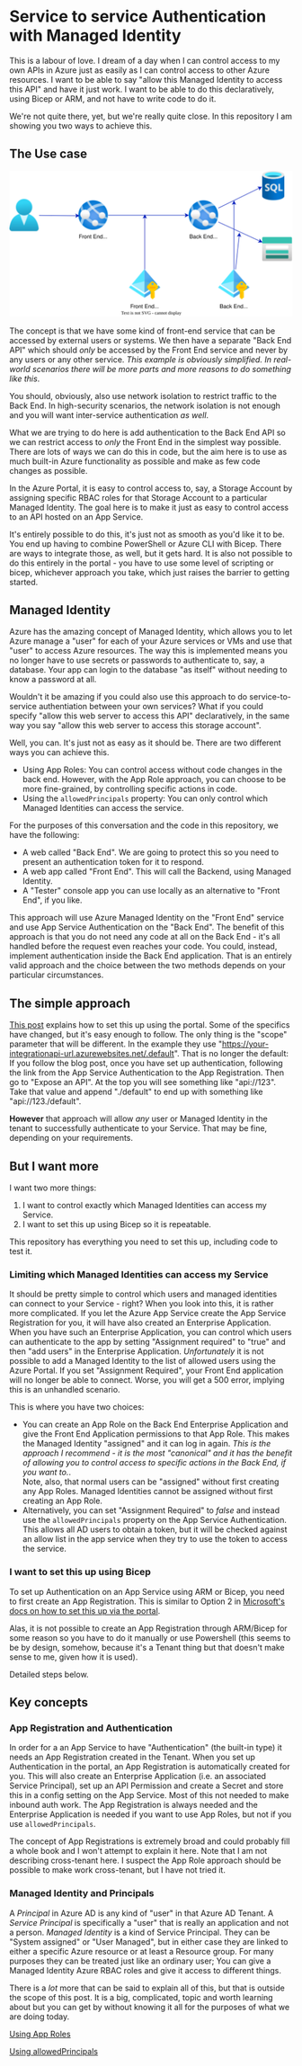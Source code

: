# Service to service Authentication with Managed Identity

This is a labour of love. I dream of a day when I can control access to my own APIs in Azure just as easily as I can control access to other Azure resources. I want to be able to say "allow this Managed Identity to access this API" and have it just work. I want to be able to do this declaratively, using Bicep or ARM, and not have to write code to do it. 

We're not quite there, yet, but we're really quite close. In this repository I am showing you two ways to achieve this.

## The Use case

![Diagram showing a front end API connecting to a backend API](usecase.drawio.svg)

The concept is that we have some kind of front-end service that can be accessed by external users or systems. We then have a separate "Back End API" which should *only* be accessed by the Front End service and never by any users or any other service. *This example is obviously simplified. In real-world scenarios there will be more parts and more reasons to do something like this*. 

You should, obviously, also use network isolation to restrict traffic to the Back End. In high-security scenarios, the network isolation is not enough and you will want inter-service authentication *as well*. 

What we are trying to do here is add authentication to the Back End API so we can restrict access to *only* the Front End in the simplest way possible. There are lots of ways we can do this in code, but the aim here is to use as much built-in Azure functionality as possible and make as few code changes as possible.

In the Azure Portal, it is easy to control access to, say, a Storage Account by assigning specific RBAC roles for that Storage Account to a particular Managed Identity. The goal here is to make it just as easy to control access to an API hosted on an App Service.

It's entirely possible to do this, it's just not as smooth as you'd like it to be. You end up having to combine PowerShell or Azure CLI with Bicep. There are ways to integrate those, as well, but it gets hard. It is also not possible to do this entirely in the portal - you have to use some level of scripting or bicep, whichever approach you take, which just raises the barrier to getting started.

## Managed Identity
Azure has the amazing concept of Managed Identity, which allows you to let Azure manage a "user" for each of your Azure services or VMs and use that "user" to access Azure resources.
The way this is implemented means you no longer have to use secrets or passwords to authenticate to, say, a database. Your app can login to the database "as itself" without needing to know a password at all.

Wouldn't it be amazing if you could also use this approach to do service-to-service authentiation between your own services? What if you could specify "allow this web server to access this API" declaratively, in the same way you say "allow this web server to access this storage account".

Well, you can. It's just not as easy as it should be. 
There are two different ways you can achieve this. 

- Using App Roles: You can control access without code changes in the back end. However, with the App Role approach, you can choose to be more fine-grained, by controlling specific actions in code.
- Using the `allowedPrincipals` property: You can only control which Managed Identities can access the service.


For the purposes of this conversation and the code in this repository, we have the following:
- A web called "Back End". We are going to protect this so you need to present an authentication token for it to respond.
- A web app called "Front End". This will call the Backend, using Managed Identity.
- A "Tester" console app you can use locally as an alternative to "Front End", if you like.

This approach will use Azure Managed Identity on the "Front End" service and use App Service Authentication on the "Back End". The benefit of this approach is that you do not need any code at all on the Back End - it's all handled before the request even reaches your code.
You could, instead, implement authentication inside the Back End application. That is an entirely valid approach and the choice between the two methods depends on your particular circumstances.

## The simple approach
[This post](https://awh.net/blog/securing-api-to-api-azure-app-services-using-managed-identity) explains how to set this up using the portal. Some of the specifics have changed, but it's easy enough to follow.
The only thing is the "scope" parameter that will be different. In the example they use "https://your-integrationapi-url.azurewebsites.net/.default". That is no longer the default: If you follow the blog post, once you have set up authentication, following the link from the App Service Authentication to the App Registration. Then go to "Expose an API". At the top you will see something like "api://123". Take that value and append "./default" to end up with something like "api://123./default". 

**However** that approach will allow *any* user or Managed Identity in the tenant to successfully authenticate to your Service. That may be fine, depending on your requirements.

## But I want more
I want two more things:

1. I want to control exactly which Managed Identities can access my Service.
2. I want to set this up using Bicep so it is repeatable.

This repository has everything you need to set this up, including code to test it.

### Limiting which Managed Identities can access my Service
It should be pretty simple to control which users and managed identities can connect to your Service - right? When you look into this, it is rather more complicated. If you let the Azure App Service create the App Service Registration for you, it will have also created an Enterprise Application. When you have such an Enterprise Application, you can control which users can authenticate to the app by setting "Assignment required" to "true" and then "add users" in the Enterprise Application. *Unfortunately* it is not possible to add a Managed Identity to the list of allowed users using the Azure Portal. If you set "Assignment Required", your Front End application will no longer be able to connect. Worse, you will get a 500 error, implying this is an unhandled scenario. 

This is where you have two choices:
- You can create an App Role on the Back End Enterprise Application and give the Front End Application permissions to that App Role. This makes the Managed Identity "assigned" and it can log in again. *This is the approach I recommend - it is the most "canonical" and it has the benefit of allowing you to control access to specific actions in the Back End, if you want to.*.  
Note, also, that normal users can be "assigned" without first creating any App Roles. Managed Identities cannot be assigned without first creating an App Role.  
- Alternatively, you can set "Assignment Required" to *false* and instead use the `allowedPrincipals` property on the App Service Authentication. This allows all AD users to obtain a token, but it will be checked against an allow list in the app service when they try to use the token to access the service.

### I want to set this up using Bicep
To set up Authentication on an App Service using ARM or Bicep, you need to first create an App Registration. This is similar to Option 2 in [Microsoft's docs on how to set this up via the portal](https://learn.microsoft.com/en-us/azure/app-service/configure-authentication-provider-aad?tabs=workforce-tenant#-option-2-use-an-existing-registration-created-separately).

Alas, it is not possible to create an App Registration through ARM/Bicep for some reason so you have to do it manually or use Powershell (this seems to be by design, somehow, because it's a Tenant thing but that doesn't make sense to me, given how it is used).

Detailed steps below.

## Key concepts

### App Registration and Authentication

In order for a an App Service to have "Authentication" (the built-in type) it needs an App Registration created in the Tenant. When you set up Authentication in the portal, an App Registration is automatically created for you. This will also create an Enterprise Application (i.e. an associated Service Principal), set up an API Permission and create a Secret and store this in a config setting on the App Service. Most of this not needed to make inbound auth work. The App Registration is always needed and the Enterprise Application is needed if you want to use App Roles, but not if you use `allowedPrincipals`.

The concept of App Registrations is extremely broad and could probably fill a whole book and I won't attempt to explain it here. Note that I am not describing cross-tenant here. I suspect the App Role approach should be possible to make work cross-tenant, but I have not tried it.

### Managed Identity and Principals
A *Principal* in Azure AD is any kind of "user" in that Azure AD Tenant.
A *Service Principal* is specifically a "user" that is really an application and not a person. 
*Managed Identity* is a kind of Service Principal. They can be "System assigned" or "User Managed", but in either case they are linked to either a specific Azure resource or at least a Resource group. For many purposes they can be treated just like an ordinary user; You can give a Managed Identity Azure RBAC roles and give it access to different things.

There is a *lot* more that can be said to explain all of this, but that is outside the scope of this post. It is a big, complicated, topic and worth learning about but you can get by without knowing it all for the purposes of what we are doing today.



[Using App Roles](./UsingAppRoles.md)

[Using allowedPrincipals](./UsingAllowedPrincipals.md)
